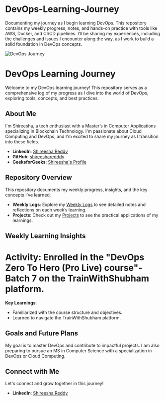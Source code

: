 # DevOps-Learning-Journey
Documenting my journey as I begin learning DevOps. This repository contains my weekly progress, notes, and hands-on practice with tools like AWS, Docker, and CI/CD pipelines. I’ll be sharing my experiences, including the challenges and issues I encounter along the way, as I work to build a solid foundation in DevOps concepts.

![DevOps Journey](https://t4.ftcdn.net/jpg/03/96/98/33/360_F_396983381_AcuGFHQbNn7D9eercXFpOecN7d7B5F66.jpg)

# DevOps Learning Journey 

Welcome to my DevOps learning journey! This repository serves as a comprehensive log of my progress as I dive into the world of DevOps, exploring tools, concepts, and best practices.

## About Me
I'm Shireesha, a tech enthusiast with a Master’s in Computer Applications specializing in Blockchain Technology. I'm passionate about Cloud Computing and DevOps, and I'm excited to share my journey as I transition into these fields.

- **LinkedIn**: [Shireesha Reddy](https://www.linkedin.com/in/shireesha-reddy-)
- **GitHub**: [shireesharedddy](https://github.com/shireesharedddy)
- **GeeksforGeeks**: [Shireesha's Profile](https://www.geeksforgeeks.org/user/shireesharedm1fs/)

## Repository Overview
This repository documents my weekly progress, insights, and the key concepts I've learned.

- **Weekly Logs**: Explore my [Weekly Logs](Weekly-Logs) to see detailed notes and reflections on each week’s learning.
- **Projects**: Check out my [Projects](Projects) to see the practical applications of my learnings.

## Weekly Learning Insights
<h1> Activity: Enrolled in the "DevOps Zero To Hero (Pro Live) course"- Batch 7 on the TrainWithShubham platform.</h1>

**Key Learnings**:
- Familiarized with the course structure and objectives.
- Learned to navigate the TrainWithShubham platform.

## Goals and Future Plans
My goal is to master DevOps and contribute to impactful projects. I am also preparing to pursue an MS in Computer Science with a specialization in DevOps or Cloud Computing.

## Connect with Me
Let's connect and grow together in this journey!
- **LinkedIn**: [Shireesha Reddy](https://www.linkedin.com/in/shireesha-reddy-)
